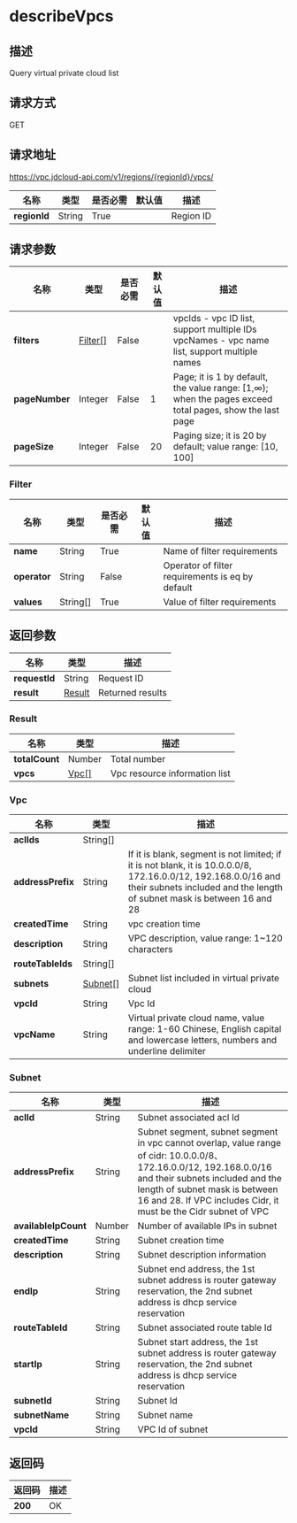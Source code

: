 # describeVpcs


## 描述
Query virtual private cloud list

## 请求方式
GET

## 请求地址
https://vpc.jdcloud-api.com/v1/regions/{regionId}/vpcs/

|名称|类型|是否必需|默认值|描述|
|---|---|---|---|---|
|**regionId**|String|True||Region ID|

## 请求参数
|名称|类型|是否必需|默认值|描述|
|---|---|---|---|---|
|**filters**|[Filter[]](##Filter)|False||vpcIds - vpc ID list, support multiple IDs<br>vpcNames - vpc name list, support multiple names<br>|
|**pageNumber**|Integer|False|1|Page; it is 1 by default, the value range: [1,∞); when the pages exceed total pages, show the last page|
|**pageSize**|Integer|False|20|Paging size; it is 20 by default; value range: [10, 100]|

### <a name="Filter">Filter</a>
|名称|类型|是否必需|默认值|描述|
|---|---|---|---|---|
|**name**|String|True||Name of filter requirements|
|**operator**|String|False||Operator of filter requirements is eq by default|
|**values**|String[]|True||Value of filter requirements|

## 返回参数
|名称|类型|描述|
|---|---|---|
|**requestId**|String|Request ID|
|**result**|[Result](##Result)|Returned results|


### <a name="Result">Result</a>
|名称|类型|描述|
|---|---|---|
|**totalCount**|Number|Total number|
|**vpcs**|[Vpc[]](##Vpc)|Vpc resource information list|
### <a name="Vpc">Vpc</a>
|名称|类型|描述|
|---|---|---|
|**aclIds**|String[]||
|**addressPrefix**|String|If it is blank, segment is not limited; if it is not blank, it is 10.0.0.0/8, 172.16.0.0/12, 192.168.0.0/16 and their subnets included and the length of subnet mask is between 16 and 28|
|**createdTime**|String|vpc creation time|
|**description**|String|VPC description, value range: 1~120 characters|
|**routeTableIds**|String[]||
|**subnets**|[Subnet[]](##Subnet)|Subnet list included in virtual private cloud|
|**vpcId**|String|Vpc Id|
|**vpcName**|String|Virtual private cloud name, value range: 1-60 Chinese, English capital and lowercase letters, numbers and underline delimiter|
### <a name="Subnet">Subnet</a>
|名称|类型|描述|
|---|---|---|
|**aclId**|String|Subnet associated acl Id|
|**addressPrefix**|String|Subnet segment, subnet segment in vpc cannot overlap, value range of cidr: 10.0.0.0/8、172.16.0.0/12, 192.168.0.0/16 and their subnets included and the length of subnet mask is between 16 and 28. If VPC includes Cidr, it must be the Cidr subnet of VPC|
|**availableIpCount**|Number|Number of available IPs in subnet|
|**createdTime**|String|Subnet creation time|
|**description**|String|Subnet description information|
|**endIp**|String|Subnet end address, the 1st subnet address is router gateway reservation, the 2nd subnet address is dhcp service reservation|
|**routeTableId**|String|Subnet associated route table Id|
|**startIp**|String|Subnet start address, the 1st subnet address is router gateway reservation, the 2nd subnet address is dhcp service reservation|
|**subnetId**|String|Subnet Id|
|**subnetName**|String|Subnet name|
|**vpcId**|String|VPC Id of subnet|

## 返回码
|返回码|描述|
|---|---|
|**200**|OK|
